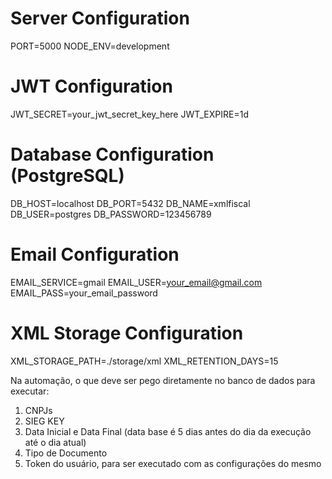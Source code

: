 # Server Configuration
PORT=5000
NODE_ENV=development

# JWT Configuration
JWT_SECRET=your_jwt_secret_key_here
JWT_EXPIRE=1d

# Database Configuration (PostgreSQL)
DB_HOST=localhost
DB_PORT=5432
DB_NAME=xmlfiscal
DB_USER=postgres
DB_PASSWORD=123456789

# Email Configuration
EMAIL_SERVICE=gmail
EMAIL_USER=your_email@gmail.com
EMAIL_PASS=your_email_password

# XML Storage Configuration
XML_STORAGE_PATH=./storage/xml
XML_RETENTION_DAYS=15

Na automação, o que deve ser pego diretamente no banco de dados para executar:
1. CNPJs
2. SIEG KEY
3. Data Inicial e Data Final (data base é 5 dias antes do dia da execução até o dia atual)
4. Tipo de Documento
5. Token do usuário, para ser executado com as configurações do mesmo